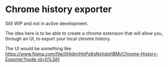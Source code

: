 # Chrome history exporter

Still WIP and not in active development.

The idea here is to be able to create a chrome extension that will allow you, through an UI, to export your local chrome history.

The UI would be something like https://www.figma.com/file/0HjdnriHnPs8gNxhdxHBMj/Chrome-History-Exporter?node-id=0%3A1
